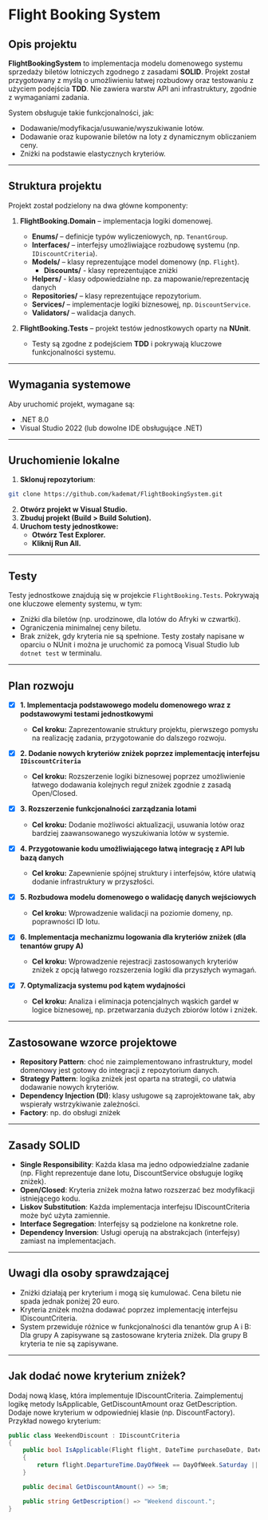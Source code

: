 # Flight Booking System

## Opis projektu
**FlightBookingSystem** to implementacja modelu domenowego systemu sprzedaży biletów lotniczych zgodnego z zasadami **SOLID**. Projekt został przygotowany z myślą o umożliwieniu łatwej rozbudowy oraz testowaniu z użyciem podejścia **TDD**. Nie zawiera warstw API ani infrastruktury, zgodnie z wymaganiami zadania.

System obsługuje takie funkcjonalności, jak:
- Dodawanie/modyfikacja/usuwanie/wyszukiwanie lotów.
- Dodawanie oraz kupowanie biletów na loty z dynamicznym obliczaniem ceny.
- Zniżki na podstawie elastycznych kryteriów.

---

## Struktura projektu
Projekt został podzielony na dwa główne komponenty:
1. **FlightBooking.Domain** – implementacja logiki domenowej.
   - **Enums/** – definicje typów wyliczeniowych, np. `TenantGroup`.
   - **Interfaces/** – interfejsy umożliwiające rozbudowę systemu (np. `IDiscountCriteria`).
   - **Models/** – klasy reprezentujące model domenowy (np. `Flight`).
     	- **Discounts/** - klasy reprezentujące zniżki
	- **Helpers/** - klasy odpowiedzialne np. za mapowanie/reprezentację danych
   - **Repositories/** – klasy reprezentujące repozytorium.
   - **Services/** – implementacje logiki biznesowej, np. `DiscountService`.
   - **Validators/** – walidacja danych.

3. **FlightBooking.Tests** – projekt testów jednostkowych oparty na **NUnit**.
   - Testy są zgodne z podejściem **TDD** i pokrywają kluczowe funkcjonalności systemu.

---

## Wymagania systemowe
Aby uruchomić projekt, wymagane są:
- .NET 8.0
- Visual Studio 2022 (lub dowolne IDE obsługujące .NET)

---

## Uruchomienie lokalne
1. **Sklonuj repozytorium**:
```bash
git clone https://github.com/kademat/FlightBookingSystem.git
```
2. **Otwórz projekt w Visual Studio.**
3. **Zbuduj projekt (Build > Build Solution).**
4. **Uruchom testy jednostkowe:**
	- **Otwórz Test Explorer.**
	- **Kliknij Run All.**

---

## Testy
Testy jednostkowe znajdują się w projekcie `FlightBooking.Tests`. Pokrywają one kluczowe elementy systemu, w tym:

- Zniżki dla biletów (np. urodzinowe, dla lotów do Afryki w czwartki).
- Ograniczenia minimalnej ceny biletu.
- Brak zniżek, gdy kryteria nie są spełnione.
Testy zostały napisane w oparciu o NUnit i można je uruchomić za pomocą Visual Studio lub ```dotnet test``` w terminalu.

---

## Plan rozwoju

- [x] **1. Implementacja podstawowego modelu domenowego wraz z podstawowymi testami jednostkowymi**
  - **Cel kroku:** Zaprezentowanie struktury projektu, pierwszego pomysłu na realizację zadania, przygotowanie do dalszego rozwoju.

- [x] **2. Dodanie nowych kryteriów zniżek poprzez implementację interfejsu `IDiscountCriteria`**
  - **Cel kroku:** Rozszerzenie logiki biznesowej poprzez umożliwienie łatwego dodawania kolejnych reguł zniżek zgodnie z zasadą Open/Closed.

- [x] **3. Rozszerzenie funkcjonalności zarządzania lotami**
  - **Cel kroku:** Dodanie możliwości aktualizacji, usuwania lotów oraz bardziej zaawansowanego wyszukiwania lotów w systemie.

- [x] **4. Przygotowanie kodu umożliwiającego łatwą integrację z API lub bazą danych**
  - **Cel kroku:** Zapewnienie spójnej struktury i interfejsów, które ułatwią dodanie infrastruktury w przyszłości.

- [x] **5. Rozbudowa modelu domenowego o walidację danych wejściowych**
  - **Cel kroku:** Wprowadzenie walidacji na poziomie domeny, np. poprawności ID lotu.

- [x] **6. Implementacja mechanizmu logowania dla kryteriów zniżek (dla tenantów grupy A)**
  - **Cel kroku:** Wprowadzenie rejestracji zastosowanych kryteriów zniżek z opcją łatwego rozszerzenia logiki dla przyszłych wymagań.

- [x] **7. Optymalizacja systemu pod kątem wydajności**
  - **Cel kroku:** Analiza i eliminacja potencjalnych wąskich gardeł w logice biznesowej, np. przetwarzania dużych zbiorów lotów i zniżek.

---

## Zastosowane wzorce projektowe
- **Repository Pattern**: choć nie zaimplementowano infrastruktury, model domenowy jest gotowy do integracji z repozytorium danych.
- **Strategy Pattern**: logika zniżek jest oparta na strategii, co ułatwia dodawanie nowych kryteriów.
- **Dependency Injection (DI)**: klasy usługowe są zaprojektowane tak, aby wspierały wstrzykiwanie zależności.
- **Factory**: np. do obsługi zniżek

---

## Zasady SOLID
- **Single Responsibility**: Każda klasa ma jedno odpowiedzialne zadanie (np. Flight reprezentuje dane lotu, DiscountService obsługuje logikę zniżek).
- **Open/Closed**: Kryteria zniżek można łatwo rozszerzać bez modyfikacji istniejącego kodu.
- **Liskov Substitution**: Każda implementacja interfejsu IDiscountCriteria może być użyta zamiennie.
- **Interface Segregation**: Interfejsy są podzielone na konkretne role.
- **Dependency Inversion**: Usługi operują na abstrakcjach (interfejsy) zamiast na implementacjach.

---

## Uwagi dla osoby sprawdzającej

- Zniżki działają per kryterium i mogą się kumulować. Cena biletu nie spada jednak poniżej 20 euro.
- Kryteria zniżek można dodawać poprzez implementację interfejsu IDiscountCriteria.
- System przewiduje różnice w funkcjonalności dla tenantów grup A i B:
Dla grupy A zapisywane są zastosowane kryteria zniżek.
Dla grupy B kryteria te nie są zapisywane.

---

## Jak dodać nowe kryterium zniżek?
Dodaj nową klasę, która implementuje IDiscountCriteria.
Zaimplementuj logikę metody IsApplicable, GetDiscountAmount oraz GetDescription.
Dodaje nowe kryterium w odpowiedniej klasie (np. DiscountFactory).
Przykład nowego kryterium:

```csharp
public class WeekendDiscount : IDiscountCriteria
{
    public bool IsApplicable(Flight flight, DateTime purchaseDate, DateTime? buyerBirthDate)
    {
        return flight.DepartureTime.DayOfWeek == DayOfWeek.Saturday || flight.DepartureTime.DayOfWeek == DayOfWeek.Sunday;
    }

    public decimal GetDiscountAmount() => 5m;

    public string GetDescription() => "Weekend discount.";
}
```
